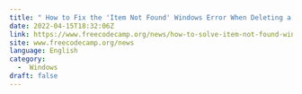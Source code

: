 ```yaml
---
title: " How to Fix the 'Item Not Found' Windows Error When Deleting a File or Folder "
date: 2022-04-15T18:32:06Z
link: https://www.freecodecamp.org/news/how-to-solve-item-not-found-windows-error-deleting-file-folder/?utm_medium=RSS&utm_source=news.12bit.vn
site: www.freecodecamp.org/news
language: English
category:
  -  Windows 
draft: false
---
```

